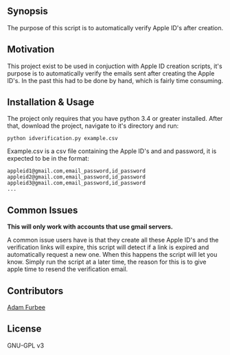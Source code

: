 ## Synopsis

The purpose of this script is to automatically verify Apple ID's after
creation.

## Motivation

This project exist to be used in conjuction with Apple ID creation scripts,
it's purpose is to automatically verify the emails sent after creating the
Apple ID's. In the past this had to be done by hand, which is fairly time
consuming.

## Installation & Usage

The project only requires that you have python 3.4 or greater installed.
After that, download the project, navigate to it's directory and run:

`python idverification.py example.csv`

Example.csv is a csv file containing the Apple ID's and and password, it is
expected to be in the format:
```
appleid1@gmail.com,email_password,id_password
appleid2@gmail.com,email_password,id_password
appleid3@gmail.com,email_password,id_password
...
```

## Common Issues

**This will only work with accounts that use gmail servers.**

A common issue users have is that they create all these Apple ID's and the
verification links will expire, this script will detect if a link is expired
and automatically request a new one. When this happens the script will let you
know. Simply run the script at a later time, the reason for this is to give apple
time to resend the verification email.

## Contributors

[Adam Furbee](https://github.com/BadStreff)

## License

GNU-GPL v3
